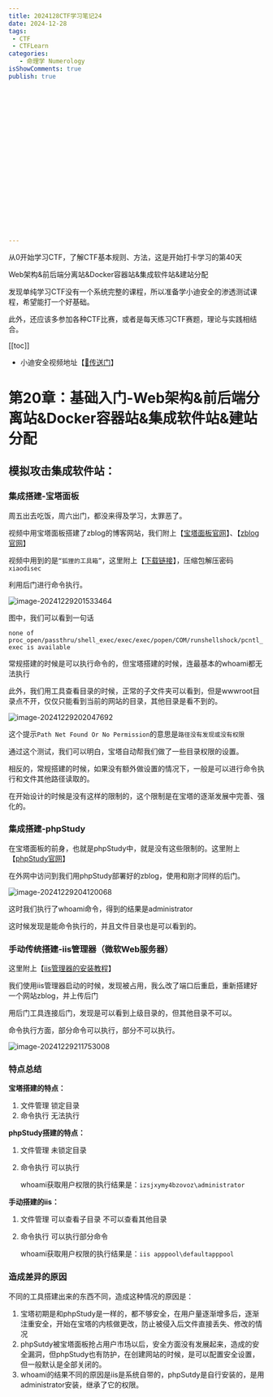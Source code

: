 ```yaml
---
title: 2024128CTF学习笔记24
date: 2024-12-28
tags:
 - CTF
 - CTFLearn
categories:
   - 命理学 Numerology
isShowComments: true
publish: true






















---
```


<Boxx/>

从0开始学习CTF，了解CTF基本规则、方法，这是开始打卡学习的第40天

Web架构&前后端分离站&Docker容器站&集成软件站&建站分配

发现单纯学习CTF没有一个系统完整的课程，所以准备学小迪安全的渗透测试课程，希望能打一个好基础。

此外，还应该多参加各种CTF比赛，或者是每天练习CTF赛题，理论与实践相结合。

[[toc]]

- 小迪安全视频地址【[🔗传送门]([https://www.bilibili.com/video/BV123yAYMEwb/)】

<!-- more -->

# 第20章：基础入门-Web架构&前后端分离站&Docker容器站&集成软件站&建站分配

## 模拟攻击集成软件站：

### 集成搭建-宝塔面板

周五出去吃饭，周六出门，都没来得及学习，太罪恶了。

视频中用宝塔面板搭建了zblog的博客网站，我们附上【[宝塔面板官网](https://www.bt.cn/new/index.html)】、【[zblog官网](https://www.zblogcn.com/)】

视频中用到的是`“狐狸的工具箱”`，这里附上【[下载链接](https://pan.baidu.com/s/1XbQbJPHqdvT_U63PSLqiZA?pwd=vfmv)】，压缩包解压密码`xiaodisec`

利用后门进行命令执行。

![image-20241229201533464](/img/ctfLearn/image-20241229201533464.png)

图中，我们可以看到一句话

`none of proc_open/passthru/shell_exec/exec/exec/popen/COM/runshellshock/pcntl_exec is available`

常规搭建的时候是可以执行命令的，但宝塔搭建的时候，连最基本的whoami都无法执行

此外，我们用工具查看目录的时候，正常的子文件夹可以看到，但是wwwroot目录点不开，仅仅只能看到当前的网站的目录，其他目录是看不到的。

![image-20241229202047692](/img/ctfLearn/image-20241229202047692.png)

这个提示`Path Net Found Or No Permission`的意思是`路径没有发现或没有权限`

通过这个测试，我们可以明白，宝塔自动帮我们做了一些目录权限的设置。

相反的，常规搭建的时候，如果没有额外做设置的情况下，一般是可以进行命令执行和文件其他路径读取的。

在开始设计的时候是没有这样的限制的，这个限制是在宝塔的逐渐发展中完善、强化的。



### 集成搭建-phpStudy

在宝塔面板的前身，也就是phpStudy中，就是没有这些限制的。这里附上【[phpStudy官网]()】

在外网中访问到我们用phpStudy部署好的zblog，使用和刚才同样的后门。

![image-20241229204120068](/img/ctfLearn/image-20241229204120068.png)

这时我们执行了whoami命令，得到的结果是administrator

这时候发现是能命令执行的，并且文件目录也是可以看到的。



### 手动传统搭建-iis管理器（微软Web服务器）

这里附上【[iis管理器的安装教程](https://blog.csdn.net/weixin_46400784/article/details/134547373?utm_medium=distribute.pc_relevant.none-task-blog-2~default~baidujs_baidulandingword~default-0-134547373-blog-135683499.235^v43^pc_blog_bottom_relevance_base1&spm=1001.2101.3001.4242.1&utm_relevant_index=2)】

我们使用iis管理器启动的时候，发现被占用，我么改了端口后重启，重新搭建好一个网站zblog，并上传后门

用后门工具连接后门，发现是可以看到上级目录的，但其他目录不可以。

命令执行方面，部分命令可以执行，部分不可以执行。

![image-20241229211753008](/img/ctfLearn/image-20241229211753008.png)



### 特点总结

**宝塔搭建的特点：**

1. 文件管理 锁定目录
2. 命令执行 无法执行

**phpStudy搭建的特点：**

1. 文件管理 未锁定目录

2. 命令执行 可以执行

   whoami获取用户权限的执行结果是：`izsjxymy4bzovoz\administrator`

**手动搭建的iis：**

1. 文件管理 可以查看子目录 不可以查看其他目录

2. 命令执行 可以执行部分命令

   whoami获取用户权限的执行结果是：`iis apppool\defaultapppool`



### 造成差异的原因

不同的工具搭建出来的东西不同，造成这种情况的原因是：

1. 宝塔初期是和phpStudy是一样的，都不够安全，在用户量逐渐增多后，逐渐注重安全，开始在宝塔的内核做更改，防止被侵入后文件直接丢失、修改的情况
2. phpSutdy被宝塔面板抢占用户市场以后，安全方面没有发展起来，造成的安全漏洞，但phpStudy也有防护，在创建网站的时候，是可以配置安全设置，但一般默认是全部关闭的。
3. whoami的结果不同的原因是iis是系统自带的，phpSutdy是自行安装的，是用administrator安装，继承了它的权限。